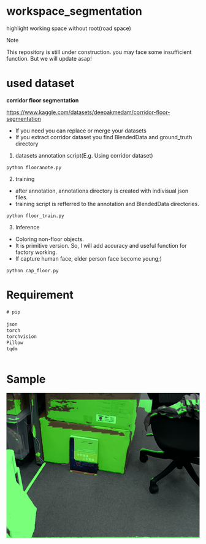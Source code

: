 # workspace_segmentation
highlight working space without root(road space)

> [!NOTE]
> This repository is still under construction. you may face some insufficient function.
> But we will update asap!

# used dataset 
**corridor floor segmentation**

https://www.kaggle.com/datasets/deepakmedam/corridor-floor-segmentation

 - If you need you can replace or merge your datasets
 - If you extract corridor dataset you find BlendedData and ground_truth directory

1. datasets annotation script(E.g. Using corridor dataset)

```
python flooranote.py

```

2. training

- after annotation, annotations directory is created with indivisual json files.
- training script is refferred to the annotation and BlendedData directories.

```
python floor_train.py

```

3. Inference
- Coloring non-floor objects.
- It is primitive version. So, I will add accuracy and useful function for factory working.
- If capture human face, elder person face become young;)

```
python cap_floor.py

```
# Requirement

```
# pip

json
torch
torchvision
Pillow
tqdm


```

# Sample

![Test Image 1](work_segmentation.png)


